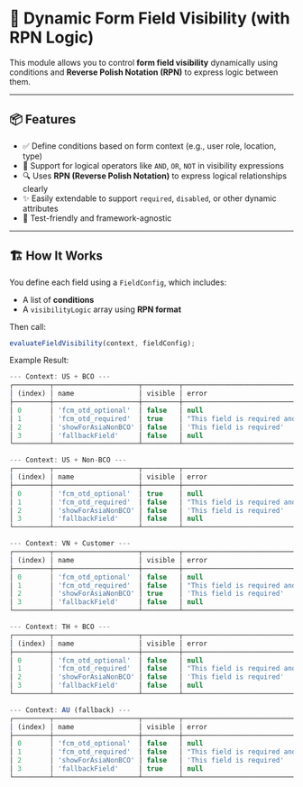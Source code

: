 # 🧩 Dynamic Form Field Visibility (with RPN Logic)

This module allows you to control **form field visibility** dynamically using conditions and **Reverse Polish Notation (RPN)** to express logic between them.

---

## 📦 Features

- ✅ Define conditions based on form context (e.g., user role, location, type)
- 🔄 Support for logical operators like `AND`, `OR`, `NOT` in visibility expressions
- 🔍 Uses **RPN (Reverse Polish Notation)** to express logical relationships clearly
- ✨ Easily extendable to support `required`, `disabled`, or other dynamic attributes
- 🧪 Test-friendly and framework-agnostic

---

## 🏗️ How It Works

You define each field using a `FieldConfig`, which includes:

- A list of **conditions**
- A `visibilityLogic` array using **RPN format**

Then call:

```ts
evaluateFieldVisibility(context, fieldConfig);
```

Example Result:

```ts
--- Context: US + BCO ---
┌─────────┬─────────────────────┬─────────┬────────────────────────────────────────────────┐
│ (index) │ name                │ visible │ error                                          │
├─────────┼─────────────────────┼─────────┼────────────────────────────────────────────────┤
│ 0       │ 'fcm_otd_optional'  │ false   │ null                                           │
│ 1       │ 'fcm_otd_required'  │ true    │ "This field is required and must include '@'." │
│ 2       │ 'showForAsiaNonBCO' │ false   │ 'This field is required'                       │
│ 3       │ 'fallbackField'     │ false   │ null                                           │
└─────────┴─────────────────────┴─────────┴────────────────────────────────────────────────┘

--- Context: US + Non-BCO ---
┌─────────┬─────────────────────┬─────────┬────────────────────────────────────────────────┐
│ (index) │ name                │ visible │ error                                          │
├─────────┼─────────────────────┼─────────┼────────────────────────────────────────────────┤
│ 0       │ 'fcm_otd_optional'  │ true    │ null                                           │
│ 1       │ 'fcm_otd_required'  │ false   │ "This field is required and must include '@'." │
│ 2       │ 'showForAsiaNonBCO' │ false   │ 'This field is required'                       │
│ 3       │ 'fallbackField'     │ false   │ null                                           │
└─────────┴─────────────────────┴─────────┴────────────────────────────────────────────────┘

--- Context: VN + Customer ---
┌─────────┬─────────────────────┬─────────┬────────────────────────────────────────────────┐
│ (index) │ name                │ visible │ error                                          │
├─────────┼─────────────────────┼─────────┼────────────────────────────────────────────────┤
│ 0       │ 'fcm_otd_optional'  │ false   │ null                                           │
│ 1       │ 'fcm_otd_required'  │ false   │ "This field is required and must include '@'." │
│ 2       │ 'showForAsiaNonBCO' │ true    │ 'This field is required'                       │
│ 3       │ 'fallbackField'     │ false   │ null                                           │
└─────────┴─────────────────────┴─────────┴────────────────────────────────────────────────┘

--- Context: TH + BCO ---
┌─────────┬─────────────────────┬─────────┬────────────────────────────────────────────────┐
│ (index) │ name                │ visible │ error                                          │
├─────────┼─────────────────────┼─────────┼────────────────────────────────────────────────┤
│ 0       │ 'fcm_otd_optional'  │ false   │ null                                           │
│ 1       │ 'fcm_otd_required'  │ false   │ "This field is required and must include '@'." │
│ 2       │ 'showForAsiaNonBCO' │ false   │ 'This field is required'                       │
│ 3       │ 'fallbackField'     │ false   │ null                                           │
└─────────┴─────────────────────┴─────────┴────────────────────────────────────────────────┘

--- Context: AU (fallback) ---
┌─────────┬─────────────────────┬─────────┬────────────────────────────────────────────────┐
│ (index) │ name                │ visible │ error                                          │
├─────────┼─────────────────────┼─────────┼────────────────────────────────────────────────┤
│ 0       │ 'fcm_otd_optional'  │ false   │ null                                           │
│ 1       │ 'fcm_otd_required'  │ false   │ "This field is required and must include '@'." │
│ 2       │ 'showForAsiaNonBCO' │ false   │ 'This field is required'                       │
│ 3       │ 'fallbackField'     │ true    │ null                                           │
└─────────┴─────────────────────┴─────────┴────────────────────────────────────────────────┘◊
```
